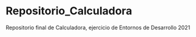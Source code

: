# Repositorio_Calculadora
Repositorio final de Calculadora, ejercicio de Entornos de Desarrollo 2021
